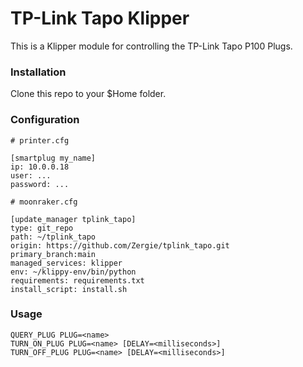 # TP-Link Tapo Klipper

This is a Klipper module for controlling the TP-Link Tapo P100 Plugs.

### Installation

Clone this repo to your $Home folder.

### Configuration

```
# printer.cfg

[smartplug my_name]
ip: 10.0.0.18
user: ...
password: ...
```

```
# moonraker.cfg

[update_manager tplink_tapo]
type: git_repo
path: ~/tplink_tapo
origin: https://github.com/Zergie/tplink_tapo.git
primary_branch:main
managed_services: klipper
env: ~/klippy-env/bin/python
requirements: requirements.txt
install_script: install.sh
```

### Usage

```
QUERY_PLUG PLUG=<name>
TURN_ON_PLUG PLUG=<name> [DELAY=<milliseconds>]
TURN_OFF_PLUG PLUG=<name> [DELAY=<milliseconds>]
```
